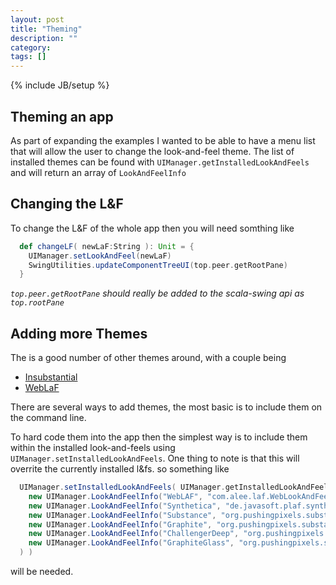 ```yaml
---
layout: post
title: "Theming"
description: ""
category: 
tags: []
---
```

{% include JB/setup %}

Theming an app
---

As part of expanding the examples I wanted to be able to have a menu list that will allow the user to change the look-and-feel theme. 
The list of installed themes can be found with `UIManager.getInstalledLookAndFeels`
and will return an array of `LookAndFeelInfo`


Changing the L&F
---

To change the L&F of the whole app then you will need somthing like 

```scala
  def changeLF( newLaF:String ): Unit = {
    UIManager.setLookAndFeel(newLaF)
    SwingUtilities.updateComponentTreeUI(top.peer.getRootPane)
  }
```

_`top.peer.getRootPane` should really be added to the scala-swing api as `top.rootPane`_


Adding more Themes
---
The is a good number of other themes around, with a couple being

- [Insubstantial](http://shemnon.com/speling)
- [WebLaF](http://weblookandfeel.com)

There are several ways to add themes, the most basic is to include them on the command line.

To hard code them into the app then the simplest way is to include them within the installed look-and-feels using `UIManager.setInstalledLookAndFeels`. One thing to note is that this will overrite the currently installed l&fs. so something like 

```scala
  UIManager.setInstalledLookAndFeels( UIManager.getInstalledLookAndFeels ++ Array(
    new UIManager.LookAndFeelInfo("WebLAF", "com.alee.laf.WebLookAndFeel"),
    new UIManager.LookAndFeelInfo("Synthetica", "de.javasoft.plaf.synthetica.SyntheticaStandardLookAndFeel"),
    new UIManager.LookAndFeelInfo("Substance", "org.pushingpixels.substance.api.skin.SubstanceBusinessLookAndFeel"),
    new UIManager.LookAndFeelInfo("Graphite", "org.pushingpixels.substance.api.skin.SubstanceGraphiteLookAndFeel"),
    new UIManager.LookAndFeelInfo("ChallengerDeep", "org.pushingpixels.substance.api.skin.SubstanceChallengerDeepLookAndFeel"),
    new UIManager.LookAndFeelInfo("GraphiteGlass", "org.pushingpixels.substance.api.skin.SubstanceGraphiteGlassLookAndFeel")
  ) )
```

will be needed.





